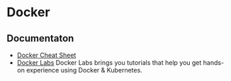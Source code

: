 # Docker

## Documentaton

* [Docker Cheat Sheet](https://github.com/wsargent/docker-cheat-sheet)
* [Docker Labs](https://github.com/collabnix/dockerlabs) Docker Labs brings you tutorials that help you get hands-on experience using Docker & Kubernetes.
